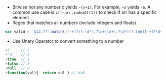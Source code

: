 * Bitwise not any number x yields `-(x+1)`. For example, `~5` yields `-6`. A common use case is `if(~arr.indexOf(1))` to check if arr has a specific element
* Regex that matches all numbers (include integers and floats)
```js
var valid = '$12.77'.match(/[-+]?(?:\d*\.?\d+|\d+\.?\d*)(?:[eE][-+]?\d+)?/); // [ '12.77', index: 1, input: '$12.77' ]
```
* Use Unary Operator to convert something to a number
```js
+3     // 3
+'3'   // 3
+true  // 1
+false // 0
+null  // 0
+function(val){  return val } // NaN
```

